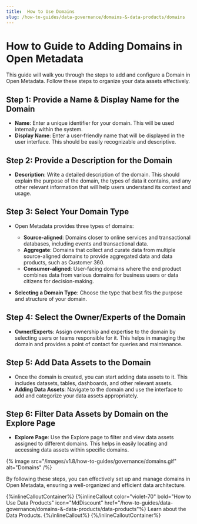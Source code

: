 ```yaml
---
title:  How to Use Domains
slug: /how-to-guides/data-governance/domains-&-data-products/domains
---
```


# How to Guide to Adding Domains in Open Metadata

This guide will walk you through the steps to add and configure a Domain in Open Metadata. Follow these steps to organize your data assets effectively.

## Step 1: Provide a Name & Display Name for the Domain

- **Name**: Enter a unique identifier for your domain. This will be used internally within the system.
- **Display Name**: Enter a user-friendly name that will be displayed in the user interface. This should be easily recognizable and descriptive.

## Step 2: Provide a Description for the Domain

- **Description**: Write a detailed description of the domain. This should explain the purpose of the domain, the types of data it contains, and any other relevant information that will help users understand its context and usage.

## Step 3: Select Your Domain Type

- Open Metadata provides three types of domains:
  - **Source-aligned**: Domains closer to online services and transactional databases, including events and transactional data.
  - **Aggregate**: Domains that collect and curate data from multiple source-aligned domains to provide aggregated data and data products, such as Customer 360.
  - **Consumer-aligned**: User-facing domains where the end product combines data from various domains for business users or data citizens for decision-making.

- **Selecting a Domain Type**: Choose the type that best fits the purpose and structure of your domain.

## Step 4: Select the Owner/Experts of the Domain

- **Owner/Experts**: Assign ownership and expertise to the domain by selecting users or teams responsible for it. This helps in managing the domain and provides a point of contact for queries and maintenance.

## Step 5: Add Data Assets to the Domain

- Once the domain is created, you can start adding data assets to it. This includes datasets, tables, dashboards, and other relevant assets.
- **Adding Data Assets**: Navigate to the domain and use the interface to add and categorize your data assets appropriately.

## Step 6: Filter Data Assets by Domain on the Explore Page

- **Explore Page**: Use the Explore page to filter and view data assets assigned to different domains. This helps in easily locating and accessing data assets within specific domains.

{% image
  src="/images/v1.8/how-to-guides/governance/domains.gif"
  alt="Domains"
 /%}

By following these steps, you can effectively set up and manage domains in Open Metadata, ensuring a well-organized and efficient data architecture.


{%inlineCalloutContainer%}
 {%inlineCallout
  color="violet-70"
  bold="How to Use Data Products"
  icon="MdDiscount"
  href="/how-to-guides/data-governance/domains-&-data-products/data-products"%}
   Learn about the Data Products.
 {%/inlineCallout%}
{%/inlineCalloutContainer%}
